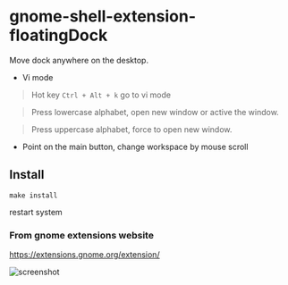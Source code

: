 # gnome-shell-extension-floatingDock

Move dock anywhere on the desktop.

* Vi mode
> Hot key `Ctrl + Alt + k` go to vi mode

> Press lowercase alphabet, open new window or active the window.

> Press uppercase alphabet, force to open new window.

* Point on the main button, change workspace by mouse scroll

## Install

```
make install
```
restart system

### From gnome extensions website

https://extensions.gnome.org/extension/

![screenshot](/screenshot.gif)
